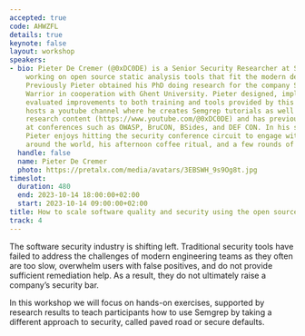 ```yaml
---
accepted: true
code: AHWZFL
details: true
keynote: false
layout: workshop
speakers:
- bio: Pieter De Cremer (@0xDC0DE) is a Senior Security Researcher at Semgrep, a startup
    working on open source static analysis tools that fit the modern developer workflow.
    Previously Pieter obtained his PhD doing research for the company Secure Code
    Warrior in cooperation with Ghent University. Pieter designed, implemented, and
    evaluated improvements to both training and tools provided by this company. Pieter
    hosts a youtube channel where he creates Semgrep tutorials as well as other security
    research content (https://www.youtube.com/@0xDC0DE) and has previously spoken
    at conferences such as OWASP, BruCON, BSides, and DEF CON. In his spare time,
    Pieter enjoys hitting the security conference circuit to engage with other enthusiasts
    around the world, his afternoon coffee ritual, and a few rounds of Apex Legends.
  handle: false
  name: Pieter De Cremer
  photo: https://pretalx.com/media/avatars/3EBSWH_9s9Og8t.jpg
timeslot:
  duration: 480
  end: 2023-10-14 18:00:00+02:00
  start: 2023-10-14 09:00:00+02:00
title: How to scale software quality and security using the open source tool Semgrep
track: 4
---
```


The software security industry is shifting left.
Traditional security tools have failed to address the challenges of modern engineering teams as they often are too slow, overwhelm users with false positives, and do not provide sufficient remediation help.
As a result, they do not ultimately raise a company’s security bar.

In this workshop we will focus on hands-on exercises, supported by research results to teach participants how to use Semgrep by taking a different approach to security, called paved road or secure defaults.